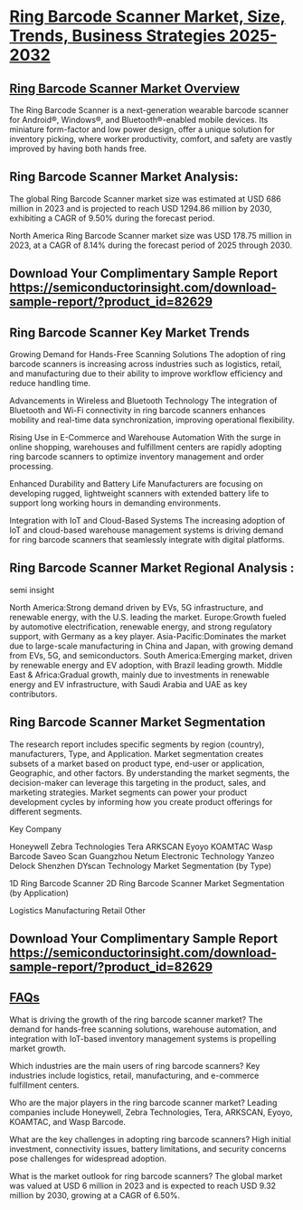 # [Ring Barcode Scanner Market, Size, Trends, Business Strategies 2025-2032](https://semiconductorinsight.com/report/ring-barcode-scanner-market-size-trends-business-strategies-2025-2032/)

## [Ring Barcode Scanner Market Overview](https://semiconductorinsight.com/report/ring-barcode-scanner-market-size-trends-business-strategies-2025-2032/)
The Ring Barcode Scanner is a next-generation wearable barcode scanner for Android®, Windows®, and Bluetooth®-enabled mobile devices. Its miniature form-factor and low power design, offer a unique solution for inventory picking, where worker productivity, comfort, and safety are vastly improved by having both hands free.

## Ring Barcode Scanner Market Analysis:
The global Ring Barcode Scanner market size was estimated at USD 686 million in 2023 and is projected to reach USD 1294.86 million by 2030, exhibiting a CAGR of 9.50% during the forecast period.

North America Ring Barcode Scanner market size was USD 178.75 million in 2023, at a CAGR of 8.14% during the forecast period of 2025 through 2030.

## Download Your Complimentary Sample Report https://semiconductorinsight.com/download-sample-report/?product_id=82629

## Ring Barcode Scanner Key Market Trends  
Growing Demand for Hands-Free Scanning Solutions
The adoption of ring barcode scanners is increasing across industries such as logistics, retail, and manufacturing due to their ability to improve workflow efficiency and reduce handling time.

Advancements in Wireless and Bluetooth Technology
The integration of Bluetooth and Wi-Fi connectivity in ring barcode scanners enhances mobility and real-time data synchronization, improving operational flexibility.

Rising Use in E-Commerce and Warehouse Automation
With the surge in online shopping, warehouses and fulfillment centers are rapidly adopting ring barcode scanners to optimize inventory management and order processing.

Enhanced Durability and Battery Life
Manufacturers are focusing on developing rugged, lightweight scanners with extended battery life to support long working hours in demanding environments.

Integration with IoT and Cloud-Based Systems
The increasing adoption of IoT and cloud-based warehouse management systems is driving demand for ring barcode scanners that seamlessly integrate with digital platforms.

## Ring Barcode Scanner Market Regional Analysis :
semi insight

North America:Strong demand driven by EVs, 5G infrastructure, and renewable energy, with the U.S. leading the market.
Europe:Growth fueled by automotive electrification, renewable energy, and strong regulatory support, with Germany as a key player.
Asia-Pacific:Dominates the market due to large-scale manufacturing in China and Japan, with growing demand from EVs, 5G, and semiconductors.
South America:Emerging market, driven by renewable energy and EV adoption, with Brazil leading growth.
Middle East & Africa:Gradual growth, mainly due to investments in renewable energy and EV infrastructure, with Saudi Arabia and UAE as key contributors.
## Ring Barcode Scanner Market Segmentation
The research report includes specific segments by region (country), manufacturers, Type, and Application. Market segmentation creates subsets of a market based on product type, end-user or application, Geographic, and other factors. By understanding the market segments, the decision-maker can leverage this targeting in the product, sales, and marketing strategies. Market segments can power your product development cycles by informing how you create product offerings for different segments.

Key Company

Honeywell
Zebra Technologies
Tera
ARKSCAN
Eyoyo
KOAMTAC
Wasp Barcode
Saveo Scan
Guangzhou Netum Electronic Technology
Yanzeo
Delock
Shenzhen DYscan Technology
Market Segmentation (by Type)

1D Ring Barcode Scanner
2D Ring Barcode Scanner
Market Segmentation (by Application)

Logistics
Manufacturing
Retail
Other
## Download Your Complimentary Sample Report https://semiconductorinsight.com/download-sample-report/?product_id=82629
## [FAQs](https://semiconductorinsight.com/report/ring-barcode-scanner-market-size-trends-business-strategies-2025-2032/)
What is driving the growth of the ring barcode scanner market?
The demand for hands-free scanning solutions, warehouse automation, and integration with IoT-based inventory management systems is propelling market growth.

Which industries are the main users of ring barcode scanners?
Key industries include logistics, retail, manufacturing, and e-commerce fulfillment centers.

Who are the major players in the ring barcode scanner market?
Leading companies include Honeywell, Zebra Technologies, Tera, ARKSCAN, Eyoyo, KOAMTAC, and Wasp Barcode.

What are the key challenges in adopting ring barcode scanners?
High initial investment, connectivity issues, battery limitations, and security concerns pose challenges for widespread adoption.

What is the market outlook for ring barcode scanners?
The global market was valued at USD 6 million in 2023 and is expected to reach USD 9.32 million by 2030, growing at a CAGR of 6.50%.
